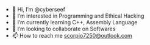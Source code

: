- 👋 Hi, I’m @cyberseef
- 👀 I’m interested in Programming and Ethical Hacking
- 🌱 I’m currently learning C++, Assembly Language
- 💞️ I’m looking to collaborate on Softwares
- 📫 How to reach me scorpio7250@outlook.com

<!---
Scorpio7250/Scorpio7250 is a ✨ special ✨ repository because its `README.md` (this file) appears on your GitHub profile.
You can click the Preview link to take a look at your changes.
--->
